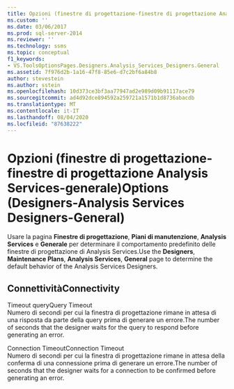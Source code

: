 ```yaml
---
title: Opzioni (finestre di progettazione-finestre di progettazione Analysis Services-generale) | Microsoft Docs
ms.custom: ''
ms.date: 03/06/2017
ms.prod: sql-server-2014
ms.reviewer: ''
ms.technology: ssms
ms.topic: conceptual
f1_keywords:
- VS.ToolsOptionsPages.Designers.Analysis_Services_Designers.General
ms.assetid: 7f976d2b-1a16-47f8-85e6-d7c2bf6a84b8
author: stevestein
ms.author: sstein
ms.openlocfilehash: 10d373ce3bf3aa77947ad2e989d09b91117ace79
ms.sourcegitcommit: ad4d92dce894592a259721a1571b1d8736abacdb
ms.translationtype: MT
ms.contentlocale: it-IT
ms.lasthandoff: 08/04/2020
ms.locfileid: "87638222"
---
```

# <a name="options-designers-analysis-services-designers-general"></a><span data-ttu-id="56cd7-102">Opzioni (finestre di progettazione-finestre di progettazione Analysis Services-generale)</span><span class="sxs-lookup"><span data-stu-id="56cd7-102">Options (Designers-Analysis Services Designers-General)</span></span>
  <span data-ttu-id="56cd7-103">Usare la pagina **Finestre di progettazione**, **Piani di manutenzione**, **Analysis Services** e **Generale** per determinare il comportamento predefinito delle finestre di progettazione di Analysis Services.</span><span class="sxs-lookup"><span data-stu-id="56cd7-103">Use the **Designers**, **Maintenance Plans**, **Analysis Services**, **General** page to determine the default behavior of the Analysis Services Designers.</span></span>  
  
## <a name="connectivity"></a><span data-ttu-id="56cd7-104">Connettività</span><span class="sxs-lookup"><span data-stu-id="56cd7-104">Connectivity</span></span>  
 <span data-ttu-id="56cd7-105">Timeout query</span><span class="sxs-lookup"><span data-stu-id="56cd7-105">Query Timeout</span></span>  
 <span data-ttu-id="56cd7-106">Numero di secondi per cui la finestra di progettazione rimane in attesa di una risposta da parte della query prima di generare un errore.</span><span class="sxs-lookup"><span data-stu-id="56cd7-106">The number of seconds that the designer waits for the query to respond before generating an error.</span></span>  
  
 <span data-ttu-id="56cd7-107">Connection Timeout</span><span class="sxs-lookup"><span data-stu-id="56cd7-107">Connection Timeout</span></span>  
 <span data-ttu-id="56cd7-108">Numero di secondi per cui la finestra di progettazione rimane in attesa della conferma di una connessione prima di generare un errore.</span><span class="sxs-lookup"><span data-stu-id="56cd7-108">The number of seconds that the designer waits for a connection to be confirmed before generating an error.</span></span>  
  
  
